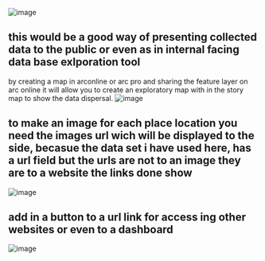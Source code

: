 ![image](https://github.com/alicoo510/Geom99TaskList/assets/146375997/69e14340-def9-43a7-ba5e-775f6d190ea1)

## this would be a good way of presenting collected data to the public or even as in internal facing data base exlporation tool
by creating a map in arconline or arc pro and sharing the feature layer on arc online it will allow you to create an exploratory map with in the story map to show the data dispersal.
![image](https://github.com/alicoo510/Geom99TaskList/assets/146375997/1164ec26-7999-412e-9f72-a19577c4e99d)

## to make an image for each place location you need the images url wich will be displayed to the side, becasue the data set i have used here, has a url field but the urls are not to an image they are to a website the links done show 
![image](https://github.com/alicoo510/Geom99TaskList/assets/146375997/60899f06-f5ec-4bc8-a0b7-d84bbf0a8c72)

## add in a button to a url link for access ing other websites or even to a dashboard
![image](https://github.com/alicoo510/Geom99TaskList/assets/146375997/08850f8e-8e3d-4b12-97ca-c6daf8e140e8) 
